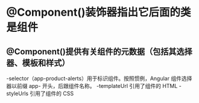 # @Component()装饰器指出它后面的类是组件

## @Component()提供有关组件的元数据（包括其选择器、模板和样式）
-selector（app-product-alerts）用于标识组件。按照惯例，Angular 组件选择器以前缀 app- 开头，后跟组件名称。
-templateUrl 引用了组件的 HTML
-styleUrls 引用了组件的 CSS
